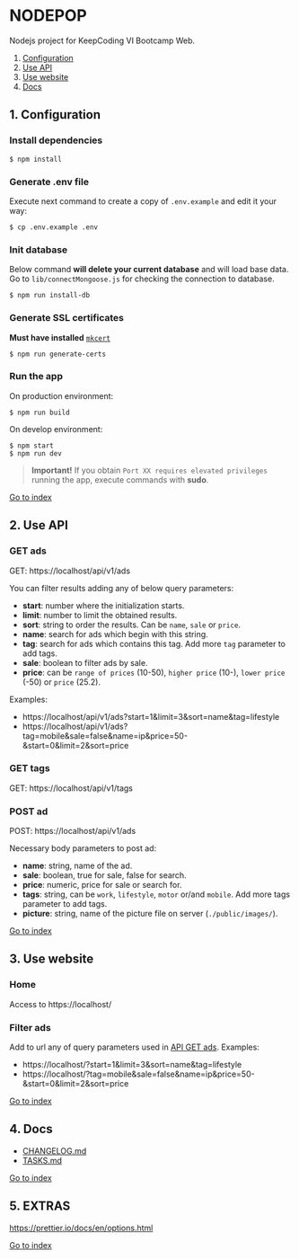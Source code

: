 # NODEPOP

Nodejs project for KeepCoding VI Bootcamp Web.

1. [Configuration](#1.-configuration)
2. [Use API](#2.-use-api)
3. [Use website](#3.-use-website)
4. [Docs](#4.-docs)

## 1. Configuration

### Install dependencies
```shell
$ npm install
```

### Generate .env file
Execute next command to create a copy of `.env.example` and edit it your way:
```shell
$ cp .env.example .env
```

### Init database
Below command **will delete your current database** and will load base data. Go to `lib/connectMongoose.js` for checking the connection to database.
```shell
$ npm run install-db
```

### Generate SSL certificates
**Must have installed** [`mkcert`](https://github.com/FiloSottile/mkcert#installation)
```shell
$ npm run generate-certs
```

### Run the app
On production environment:
```shell
$ npm run build
```

On develop environment:
```shell
$ npm start
$ npm run dev
```

>**Important!** If you obtain `Port XX requires elevated privileges` running the app, execute commands with **sudo**.

[Go to index](#nodepop)

## 2. Use API

### GET ads
GET: https://localhost/api/v1/ads

You can filter results adding any of below query parameters:

* **start**: number where the initialization starts.
* **limit**: number to limit the obtained results.
* **sort**: string to order the results. Can be `name`, `sale` or `price`.
* **name**: search for ads which begin with this string.
* **tag**: search for ads which contains this tag. Add more `tag` parameter to add tags.
* **sale**: boolean to filter ads by sale.
* **price**: can be `range of prices` (10-50), `higher price` (10-), `lower price` (-50) or `price` (25.2).

Examples:
* https://localhost/api/v1/ads?start=1&limit=3&sort=name&tag=lifestyle
* https://localhost/api/v1/ads?tag=mobile&sale=false&name=ip&price=50-&start=0&limit=2&sort=price

### GET tags
GET: https://localhost/api/v1/tags

### POST ad
POST: https://localhost/api/v1/ads

Necessary body parameters to post ad:

* **name**: string, name of the ad.
* **sale**: boolean, true for sale, false for search.
* **price**: numeric, price for sale or search for.
* **tags**: string, can be `work`, `lifestyle`, `motor` or/and `mobile`. Add more tags parameter to add tags.
* **picture**: string, name of the picture file on server (`./public/images/`).

[Go to index](#nodepop)

## 3. Use website

### Home

Access to https://localhost/

### Filter ads

Add to url any of query parameters used in [API GET ads](#get-ads). Examples:

* https://localhost/?start=1&limit=3&sort=name&tag=lifestyle
* https://localhost/?tag=mobile&sale=false&name=ip&price=50-&start=0&limit=2&sort=price

[Go to index](#nodepop)

## 4. Docs

* [CHANGELOG.md](./docs/CHANGELOG.md)
* [TASKS.md](./docs/TASKS.md)

[Go to index](#nodepop)

## 5. EXTRAS

https://prettier.io/docs/en/options.html

[Go to index](#nodepop)